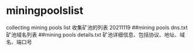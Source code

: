 # miningpoolslist
collecting mining pools list
收集矿池的列表 20211119
##mining pools dns.txt      矿池域名列表
##mining pools details.txt  矿池详细信息、包括协议、地址、域名、端口号
